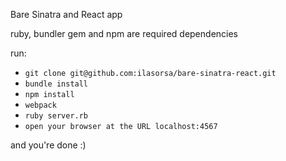 Bare Sinatra and React app

ruby, bundler gem and npm are required dependencies

run:
- `git clone git@github.com:ilasorsa/bare-sinatra-react.git`
- `bundle install`
- `npm install`
- `webpack`
- `ruby server.rb`
- `open your browser at the URL localhost:4567`

and you're done :)
